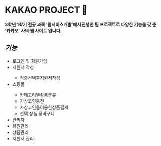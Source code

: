 # KAKAO PROJECT :dizzy:


**3학년 1학기 전공 과목 ‘웹서비스개발’에서 진행한 팀 프로젝트로 다양한 기능을 갖 춘 ‘카카오’ 사의 웹 사이트 입니다.**


## ***기능***
<ul>
	<li> 로그인 및 회원가입 </li>
	<li> 지원서 작성 </li>
	<ul> <li> 직종선택후지원서작성 </li> </ul>
	<li> 쇼핑몰 </li>
	<ul>
	<li> 카테고리별상품분류 </li>
	<li> 가상코인충전 </li>
	<li> 가상코인을이용한상품결제 </li>
	<li> 선택 상품 장바구니 </li>
	</ul>	
	<li> 관리자 </li>
	<li> 회원관리 </li>
	<li> 상품관리 </li>
	<li> 지원서 관리 </li>
</ul>
